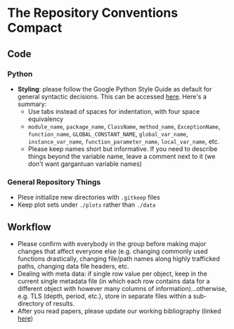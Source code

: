 # The Repository Conventions Compact

## Code
### Python
* **Styling**: please follow the Google Python Style Guide as default for general syntactic decisions. This can be accessed [here](https://google.github.io/styleguide/pyguide.html#316-naming). Here's a summary: 
    * Use tabs instead of spaces for indentation, with four space equivalency 
    * ```module_name```, ```package_name```, ```ClassName```, ```method_name```, ```ExceptionName```, ```function_name```, ```GLOBAL_CONSTANT_NAME```, ```global_var_name```, ```instance_var_name```, ```function_parameter_name```, ```local_var_name```, etc. 
    * Please keep names short but informative. If you need to describe things beyond the variable name, leave a comment next to it (we don't want gargantuan variable names)

### General Repository Things
* Plese initialize new directories with ```.gitkeep``` files 
* Keep plot sets under ```./plots``` rather than ```./data```

## Workflow
* Please confirm with everybody in the group before making major changes that affect everyone else (e.g. changing commonly used functions drastically, changing file/path names along highly trafficked paths, changing data file headers, etc. 
* Dealing with meta data: if single row value per object, keep in the current single metadata file (in which each row contains data for a different object with however many columns of information)...otherwise, e.g. TLS (depth, period, etc.), store in separate files within a sub-directory of results. 
* After you read papers, please update our working bibliography (linked [here](https://github.com/HarritonResearchLab/sunnyhills/blob/main/other/markdown/working_bibliography.MD))
